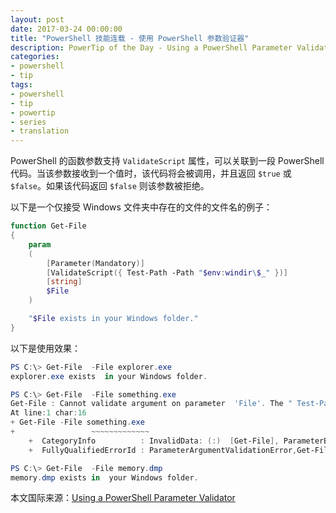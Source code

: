 ```yaml
---
layout: post
date: 2017-03-24 00:00:00
title: "PowerShell 技能连载 - 使用 PowerShell 参数验证器"
description: PowerTip of the Day - Using a PowerShell Parameter Validator
categories:
- powershell
- tip
tags:
- powershell
- tip
- powertip
- series
- translation
---
```

PowerShell 的函数参数支持 `ValidateScript` 属性，可以关联到一段 PowerShell 代码。当该参数接收到一个值时，该代码将会被调用，并且返回 `$true` 或 `$false`。如果该代码返回 `$false` 则该参数被拒绝。

以下是一个仅接受 Windows 文件夹中存在的文件的文件名的例子：

```powershell
function Get-File
{
    param
    (
        [Parameter(Mandatory)]
        [ValidateScript({ Test-Path -Path "$env:windir\$_" })]
        [string]
        $File
    )

    "$File exists in your Windows folder."
}
```

以下是使用效果：

```powershell
PS C:\> Get-File  -File explorer.exe
explorer.exe exists  in your Windows folder.

PS C:\> Get-File  -File something.exe
Get-File : Cannot validate argument on parameter  'File'. The " Test-Path -Path "$env:windir\$_" " validation  script for the argument with value "something.exe" did not return a  result of True. Determine why the validation script failed, and then try the  command again.
At line:1 char:16
+ Get-File -File something.exe
+                 ~~~~~~~~~~~~~
    +  CategoryInfo          : InvalidData: (:)  [Get-File], ParameterBindingValidationException
    +  FullyQualifiedErrorId : ParameterArgumentValidationError,Get-File

PS C:\> Get-File  -File memory.dmp
memory.dmp exists in  your Windows folder.
```

<!--more-->
本文国际来源：[Using a PowerShell Parameter Validator](http://community.idera.com/powershell/powertips/b/tips/posts/using-a-powershell-parameter-validator)
